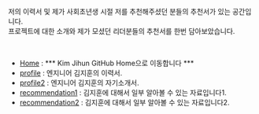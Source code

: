 저의 이력서 및 제가 사회초년생 시절 저를 추천해주셨던 분들의 추천서가 있는 공간입니다. <br>
프로젝트에 대한 소개와 제가 모셨던 리더분들의 추천서를 한번 담아보았습니다. 

<br>

* [Home] : *** Kim Jihun GitHub Home으로 이동합니다 ***
* [profile] : 엔지니어 김지훈의 이력서.
* [profile2] : 엔지니어 김지훈의 자기소개서.
* [recommendation1] : 김지훈에 대해서 일부 알아볼 수 있는 자료입니다1.
* [recommendation2] : 김지훈에 대해서 일부 알아볼 수 있는 자료입니다2.


[Home]: <https://github.com/adervise1/KimJihun>

[profile]: <https://github.com/adervise1/KimJihun/blob/master/profile/KimJihunProfile.pdf>
[profile2]: <https://github.com/adervise1/KimJihun/blob/master/profile/KimJihunProfile2.pdf>

[recommendation1]: <https://github.com/adervise1/KimJihun/blob/master/profile/%EC%B6%94%EC%B2%9C%EC%84%9C1.png>
[recommendation2]: <https://github.com/adervise1/KimJihun/blob/master/profile/%EC%B6%94%EC%B2%9C%EC%84%9C1.png>
    
